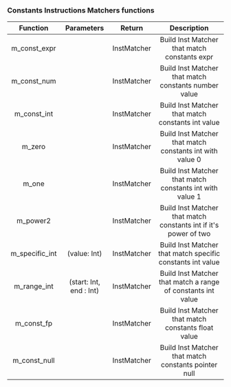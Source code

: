 ### Constants Instructions Matchers functions

|    Function    |       Parameters        |   Return    |                           Description                            |
| :------------: | :---------------------: | :---------: | :--------------------------------------------------------------: |
|  m_const_expr  |                         | InstMatcher |           Build Inst Matcher that match constants expr           |
|  m_const_num   |                         | InstMatcher |       Build Inst Matcher that match constants number value       |
|  m_const_int   |                         | InstMatcher |        Build Inst Matcher that match constants int value         |
|     m_zero     |                         | InstMatcher |     Build Inst Matcher that match constants int with value 0     |
|     m_one      |                         | InstMatcher |     Build Inst Matcher that match constants int with value 1     |
|    m_power2    |                         | InstMatcher | Build Inst Matcher that match constants int if it's power of two |
| m_specific_int |      (value: Int)       | InstMatcher |    Build Inst Matcher that match specific constants int value    |
|  m_range_int   | (start: Int, end : Int) | InstMatcher |   Build Inst Matcher that match a range of constants int value   |
|   m_const_fp   |                         | InstMatcher |       Build Inst Matcher that match constants float value        |
|  m_const_null  |                         | InstMatcher |       Build Inst Matcher that match constants pointer null       |
